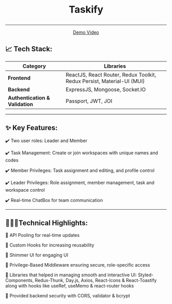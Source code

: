 <p align="center" style="font-size: 30px;font-weight: bold">
    Taskify
</p>

---

<p align="center"><a href="https://drive.google.com/file/d/11ZPP3igjV5Ph3R6D1AKP0H0MTSbvYrHS/view?usp=drive_link">Demo Video</a></p>

## 📈 Tech Stack:

| Category                        | Libraries                                                              |
| ------------------------------- | ---------------------------------------------------------------------- |
| **Frontend**                    | ReactJS, React Router, Redux Toolkit, Redux Persist, Material-UI (MUI) |
| **Backend**                     | ExpressJS, Mongoose, Socket.IO                                         |
| **Authentication & Validation** | Passport, JWT, JOI                                                     |

---

## ✨ Key Features:

✔️ Two user roles: Leader and Member

✔️ Task Management: Create or join workspaces with unique names and codes

✔️ Member Privileges: Task assignment and editing, and profile control

✔️ Leader Privileges: Role assignment, member management, task and workspace control

✔️ Real-time ChatBox for team communication

---

## 🧑🏻‍💻Technical Highlights:

📌 API Pooling for real-time updates

📌 Custom Hooks for increasing reusability

📌 Shimmer UI for engaging UI

📌 Privilege-Based Middleware ensuring secure, role-specific access

📌 Libraries that helped in managing smooth and interactive UI: Styled-Components, Redux-Thunk, Day.js, Axios, React-Icons & React-Toastify along with hooks like useRef, useMemo & react-router hooks

📌 Provided backend security with CORS, validator & bcrypt
